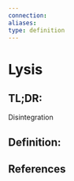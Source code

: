 ```yaml
---
connection:
aliases: 
type: definition
---
```


# Lysis

## TL;DR:
Disintegration

## Definition:


## References
